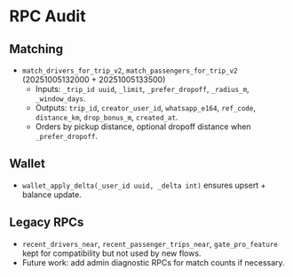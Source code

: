 # RPC Audit

## Matching
- `match_drivers_for_trip_v2`, `match_passengers_for_trip_v2` (20251005132000 + 20251005133500)
  - Inputs: `_trip_id uuid`, `_limit`, `_prefer_dropoff`, `_radius_m`, `_window_days`.
  - Outputs: `trip_id`, `creator_user_id`, `whatsapp_e164`, `ref_code`, `distance_km`, `drop_bonus_m`, `created_at`.
  - Orders by pickup distance, optional dropoff distance when `_prefer_dropoff`.

## Wallet
- `wallet_apply_delta(_user_id uuid, _delta int)` ensures upsert + balance update.

## Legacy RPCs
- `recent_drivers_near`, `recent_passenger_trips_near`, `gate_pro_feature` kept for compatibility but not used by new flows.
- Future work: add admin diagnostic RPCs for match counts if necessary.
